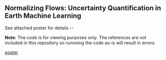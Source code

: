## Normalizing Flows: Uncertainty Quantification in Earth Machine Learning

See attached poster for details -- 

**Note**: The code is for viewing purposes only. The references are not included in this repository so runnning the code as-is will result in errors.

[poster](https://github.com/pvankatwyk/NF_SAGEGAGE/blob/master/VanKatwyk_SAGEGAGE_Poster.png?raw=True)
